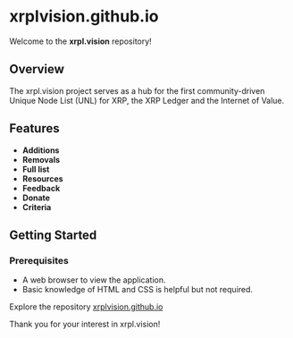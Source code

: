 # xrplvision.github.io

Welcome to the **xrpl.vision** repository!

## Overview

The xrpl.vision project serves as a hub for the first community-driven Unique Node List (UNL) for XRP, the XRP Ledger and the Internet of Value.

## Features

- **Additions**
- **Removals**
- **Full list**
- **Resources**
- **Feedback**
- **Donate**
- **Criteria**

## Getting Started

### Prerequisites

- A web browser to view the application.
- Basic knowledge of HTML and CSS is helpful but not required.

Explore the repository [xrplvision.github.io](https://github.com/xrplvision/xrplvision.github.io)

Thank you for your interest in xrpl.vision!
